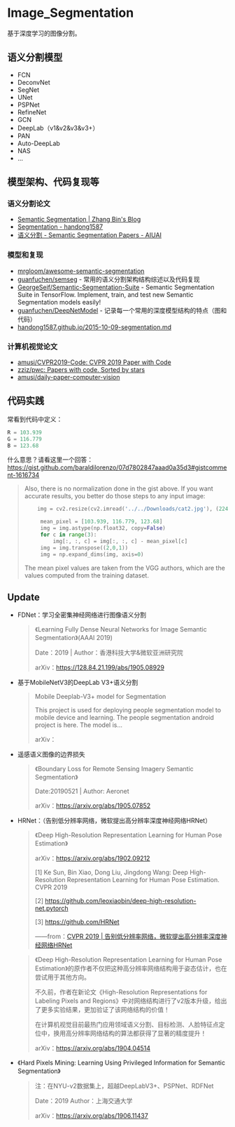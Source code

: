 # Image_Segmentation

基于深度学习的图像分割。



## 语义分割模型

- FCN
- DeconvNet
- SegNet
- UNet
- PSPNet
- RefineNet
- GCN
- DeepLab（v1&v2&v3&v3+）
- PAN
- Auto-DeepLab
- NAS
- …

## 模型架构、代码复现等

### 语义分割论文

- [Semantic Segmentation | Zhang Bin's Blog](<https://zhangbin0917.github.io/2018/09/18/Semantic-Segmentation/>)
- [Segmentation - handong1587](<https://handong1587.github.io/deep_learning/2015/10/09/segmentation.html>)
- [语义分割 - Semantic Segmentation Papers - AIUAI](<https://www.aiuai.cn/aifarm62.html>)

### 模型和复现

- [mrgloom/awesome-semantic-segmentation](<https://github.com/mrgloom/awesome-semantic-segmentation>)
- [guanfuchen/semseg](<https://github.com/guanfuchen/semseg>) - 常用的语义分割架构结构综述以及代码复现
- [GeorgeSeif/Semantic-Segmentation-Suite](<https://github.com/GeorgeSeif/Semantic-Segmentation-Suite>) - Semantic Segmentation Suite in TensorFlow. Implement, train, and test new Semantic Segmentation models easily!
- [guanfuchen/DeepNetModel](<https://github.com/guanfuchen/DeepNetModel>) - 记录每一个常用的深度模型结构的特点（图和代码）
- [handong1587.github.io/2015-10-09-segmentation.md](<https://github.com/handong1587/handong1587.github.io/blob/master/_posts/deep_learning/2015-10-09-segmentation.md>)



### 计算机视觉论文

- [amusi/CVPR2019-Code: CVPR 2019 Paper with Code](<https://github.com/amusi/CVPR2019-Code>)
- [zziz/pwc: Papers with code. Sorted by stars](<https://github.com/zziz/pwc#2017>)
- [amusi/daily-paper-computer-vision](<https://github.com/amusi/daily-paper-computer-vision>)



## 代码实践

常看到代码中定义：

``` python
R = 103.939
G = 116.779
B = 123.68
```

什么意思？请看这里一个回答：https://gist.github.com/baraldilorenzo/07d7802847aaad0a35d3#gistcomment-1616734

> Also, there is no normalization done in the gist above. If you want accurate results, you better do those steps to any input image:
>
> ``` python
>     img = cv2.resize(cv2.imread('../../Downloads/cat2.jpg'), (224, 224))
> 
>      mean_pixel = [103.939, 116.779, 123.68]
>      img = img.astype(np.float32, copy=False)
>      for c in range(3):
>          img[:, :, c] = img[:, :, c] - mean_pixel[c]
>      img = img.transpose((2,0,1))
>      img = np.expand_dims(img, axis=0)
> ```
>
> The mean pixel values are taken from the VGG authors, which are the values computed from the training dataset.



## Update

- FDNet：学习全密集神经网络进行图像语义分割

  > 《Learning Fully Dense Neural Networks for Image Semantic Segmentation》(AAAI 2019)
  >
  > Date：2019  |  Author：香港科技大学&微软亚洲研究院
  >
  > arXiv：<https://128.84.21.199/abs/1905.08929>

- 基于MobileNetV3的DeepLab V3+语义分割

  > Mobile Deeplab-V3+ model for Segmentation
  >
  > This project is used for deploying people segmentation model to mobile device and learning. The people segmentation android project is here. The model is...
  >
  > arXiv：

- 遥感语义图像的边界损失

  > 《Boundary Loss for Remote Sensing Imagery Semantic Segmentation》
  >
  > Date:20190521  |  Author: Aeronet 
  >
  > arXiv：<https://arxiv.org/abs/1905.07852>

- HRNet：（告别低分辨率网络，微软提出高分辨率深度神经网络HRNet）

  > 《Deep High-Resolution Representation Learning for Human Pose Estimation》
  >
  > arXiv：<https://arxiv.org/abs/1902.09212>
  >
  > [1] Ke Sun, Bin Xiao, Dong Liu, Jingdong Wang: Deep High-Resolution Representation Learning for Human Pose Estimation. CVPR 2019
  >
  > [2] https://github.com/leoxiaobin/deep-high-resolution-net.pytorch
  >
  > [3] https://github.com/HRNet
  >
  > ——from：[CVPR 2019 | 告别低分辨率网络，微软提出高分辨率深度神经网络HRNet](https://mp.weixin.qq.com/s/R9eG3FvvBcl-bGgJEF1uoA)
  
  > 《Deep High-Resolution Representation Learning for Human Pose Estimation》的原作者不仅把这种高分辨率网络结构用于姿态估计，也在尝试用于其他方向。
  >
  > 不久前，作者在新论文《High-Resolution Representations for Labeling Pixels and Regions》中对网络结构进行了v2版本升级，给出了更多实验结果，更加验证了该网络结构的价值！
  >
  > 在计算机视觉目前最热门应用领域语义分割、目标检测、人脸特征点定位中，换用高分辨率网络结构的算法都获得了显著的精度提升！
  >
  > arXiv：<https://arxiv.org/abs/1904.04514>
  
- 《Hard Pixels Mining: Learning Using Privileged Information for Semantic Segmentation》
  
  > 注：在NYU-v2数据集上，超越DeepLabV3+、PSPNet、RDFNet
  >
  > Date：2019	Author：上海交通大学
  >
  > arXiv：<https://arxiv.org/abs/1906.11437>
  
  